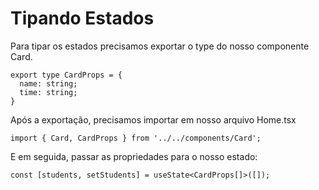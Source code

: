# Tipando Estados

Para tipar os estados precisamos exportar o type do nosso componente Card.

```tsx
export type CardProps = {
  name: string;
  time: string;
}
```

Após a exportação, precisamos importar em nosso arquivo Home.tsx

```tsx
import { Card, CardProps } from '../../components/Card';
```

E em seguida, passar as propriedades para o nosso estado:

```tsx
const [students, setStudents] = useState<CardProps[]>([]);
```
